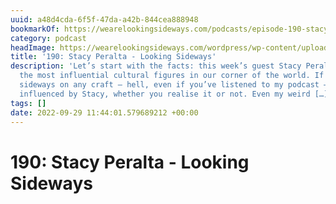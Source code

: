```yaml
---
uuid: a48d4cda-6f5f-47da-a42b-844cea888948
bookmarkOf: https://wearelookingsideways.com/podcasts/episode-190-stacy-peralta
category: podcast
headImage: https://wearelookingsideways.com/wordpress/wp-content/uploads/2022/08/StacyPeralta_LookingSideways-2-scaled.jpg
title: '190: Stacy Peralta - Looking Sideways'
description: 'Let’s start with the facts: this week’s guest Stacy Peralta is one of
  the most influential cultural figures in our corner of the world. If you’ve stood
  sideways on any craft – hell, even if you’ve listened to my podcast – you’ve been
  influenced by Stacy, whether you realise it or not. Even my weird […]'
tags: []
date: 2022-09-29 11:44:01.579689212 +00:00
---
```

# 190: Stacy Peralta - Looking Sideways

